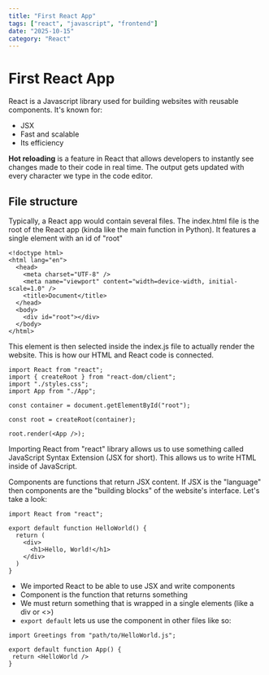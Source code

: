 ```yaml
---
title: "First React App"
tags: ["react", "javascript", "frontend"]
date: "2025-10-15"
category: "React"
---
```


# First React App

React is a Javascript library used for building websites with reusable components. It's known for:
- JSX
- Fast and scalable
- Its efficiency

**Hot reloading** is a feature in React that allows developers to instantly see changes made to their code in real time. The output gets updated with every character we type in the code editor.

## File structure

Typically, a React app would contain several files. The index.html file is the root of the React app (kinda like the main function in Python). It features a single element with an id of "root"

```
<!doctype html>
<html lang="en">
  <head>
    <meta charset="UTF-8" />
    <meta name="viewport" content="width=device-width, initial-scale=1.0" />
    <title>Document</title>
  </head>
  <body>
    <div id="root"></div>
  </body>
</html>
```
This element is then selected inside the index.js file to actually render the website. This is how our HTML and React code is connected.
```
import React from "react";
import { createRoot } from "react-dom/client";
import "./styles.css";
import App from "./App";

const container = document.getElementById("root");

const root = createRoot(container);

root.render(<App />);

```

Importing React from "react" library allows us to use something called JavaScript Syntax Extension (JSX for short). This allows us to write HTML inside of JavaScript.

Components are functions that return JSX content. If JSX is the "language" then components are the "building blocks" of the website's interface.  Let's take a look:
```
import React from "react";

export default function HelloWorld() {
  return (
    <div>
      <h1>Hello, World!</h1>
    </div>
  )
}
```
- We imported React to be able to use JSX and write components
- Component is the function that returns something
- We must return something that is wrapped in a single elements (like a div or <>)
- `export default` lets us use the component in other files like so:
 ```
 import Greetings from "path/to/HelloWorld.js";

export default function App() {
  return <HelloWorld />
}
 ```
